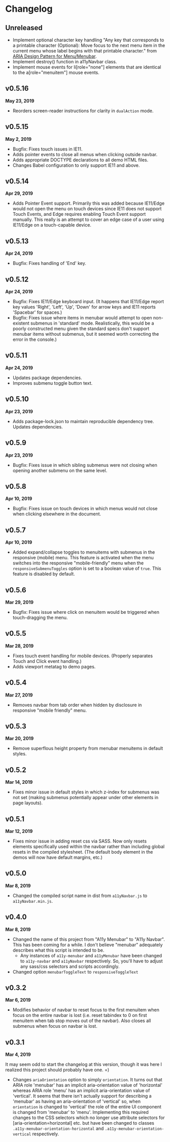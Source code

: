 # Changelog

## Unreleased

* Implement optional character key handling "Any key that corresponds to a printable character (Optional): Move focus to the next menu item in the current menu whose label begins with that printable character." from [ARIA Design Pattern for Menu/Menubar](https://www.w3.org/TR/wai-aria-practices-1.1/#menu).
* Implement destroy() function in a11yNavbar class.
* Implement mouse events for li[role="none"] elements that are identical to the a[role="menuitem"] mouse events.

## v0.5.16

**May 23, 2019**

* Reorders screen-reader instructions for clarity in `dualAction` mode.

## v0.5.15

**May 2, 2019**

* Bugfix: Fixes touch issues in IE11.
* Adds pointer events to close all menus when clicking outside navbar.
* Adds appropriate DOCTYPE declarations to all demo HTML files.
* Changes Babel configuration to only support IE11 and above.

## v0.5.14

**Apr 29, 2019**

* Adds Pointer Event support. Primarily this was added because IE11/Edge would not open the menu on touch devices since IE11 does not support Touch Events, and Edge requires enabling Touch Event support manually. This really is an attempt to cover an edge case of a user using IE11/Edge on a touch-capable device.

## v0.5.13

**Apr 24, 2019**

* Bugfix: Fixes handling of 'End' key.

## v0.5.12

**Apr 24, 2019**

* Bugfix: Fixes IE11/Edge keyboard input. (It happens that IE11/Edge report key values 'Right', 'Left', 'Up', 'Down' for arrow keys and IE11 reports 'Spacebar' for spaces.)
* Bugfix: Fixes issue where items in menubar would attempt to open non-existent submenus in 'standard' mode. Realistically, this would be a poorly constructed menu given the standard specs don't support menubar items without submenus, but it seemed worth correcting the error in the console.)

## v0.5.11

**Apr 24, 2019**

* Updates package dependencies.
* Improves submenu toggle button text.

## v0.5.10

**Apr 23, 2019**

* Adds package-lock.json to maintain reproducible dependency tree. Updates dependencies.

## v0.5.9

**Apr 23, 2019**

* Bugfix: Fixes issue in which sibling submenus were not closing when opening another submenu on the same level.

## v0.5.8

**Apr 10, 2019**

* Bugfix: Fixes issue on touch devices in which menus would not close when clicking elsewhere in the document.

## v0.5.7

**Apr 10, 2019**

* Added expand/collapse toggles to menuitems with submenus in the responsive (mobile) menu. This feature is activated when the menu switches into the responsive "mobile-friendly" menu when the `responsiveSubmenuToggles` option is set to a boolean value of `true`. This feature is disabled by default.

## v0.5.6

**Mar 29, 2019**

* Bugfix: Fixes issue where click on menuitem would be triggered when touch-dragging the menu.

## v0.5.5

**Mar 28, 2019**

* Fixes touch event handling for mobile devices. (Properly separates Touch and Click event handling.)
* Adds viewport metatag to demo pages.

## v0.5.4

**Mar 27, 2019**

* Removes navbar from tab order when hidden by disclosure in responsive "mobile friendly" menu.

## v0.5.3

**Mar 20, 2019**

* Remove superflous height property from menubar menuitems in default styles.

## v0.5.2

**Mar 14, 2019**

* Fixes minor issue in default styles in which z-index for submenus was not set (making submenus potentially appear under other elements in page layouts).

## v0.5.1

**Mar 12, 2019**

* Fixes minor issue in adding reset css via SASS. Now only resets elements specifically used within the navbar rather than including global resets in the compiled stylesheet. (The default body element in the demos will now have default margins, etc.)

## v0.5.0

**Mar 8, 2019**

* Changed the compiled script name in dist from `a11yNavbar.js` to `a11yNavbar.min.js`.

## v0.4.0

**Mar 8, 2019**

* Changed the name of this project from "A11y Menubar" to "A11y Navbar". This has been coming for a while. I don't believe "menubar" adequately describes what this script is intended to be.
    - Any instances of `a11y-menubar` and `a11yMenubar` have been changed to `a11y-navbar` and `a11yNavbar` respectively. So, you'll have to adjust any sass/css selectors and scripts accordingly.
* Changed option `menubarToggleText` to `responsiveToggleText`

## v0.3.2

**Mar 6, 2019**

* Modifies behavior of navbar to reset focus to the first menuitem when focus on the entire navbar is lost (i.e. reset tabindex to 0 on first menuitem when tab stop moves out of the navbar). Also closes all submenus when focus on navbar is lost.

## v0.3.1

**Mar 4, 2019**

It may seem odd to start the changelog at this version, though it was here I realized this project should probably have one. =)

* Changes `ariaOrientation` option to simply `orientation`. It turns out that ARIA role 'menubar' has an implicit aria-orientation value of 'horizontal' whereas ARIA role 'menu' has an implicit aria-orientation value of 'vertical'. It seems that there isn't actually support for describing a 'menubar' as having an aria-orientation of 'vertical' so, when `orientation` is changed to 'vertical' the role of the entire UI component is changed from 'menubar' to 'menu'. Implementing this required changes to the CSS selectors which no longer use attribute selectors for [aria-orientation=horizontal] etc. but have been changed to classes `.a11y-menubar-orientation-horizontal` and `.a11y-menubar-orientation-vertical` respectively.
